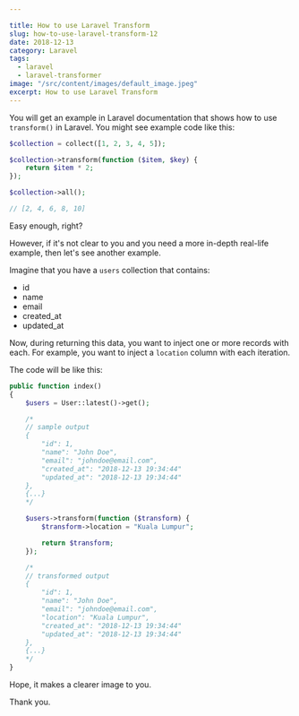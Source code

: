 ```yaml
---

title: How to use Laravel Transform
slug: how-to-use-laravel-transform-12
date: 2018-12-13
category: Laravel
tags:
  - laravel
  - laravel-transformer
image: "/src/content/images/default_image.jpeg"
excerpt: How to use Laravel Transform
---
```


You will get an example in Laravel documentation that shows how to use `transform()` in Laravel. You might see example code like this:

```php
$collection = collect([1, 2, 3, 4, 5]);

$collection->transform(function ($item, $key) {
    return $item * 2;
});

$collection->all();

// [2, 4, 6, 8, 10]
```

Easy enough, right?

However, if it's not clear to you and you need a more in-depth real-life example, then let's see another example.

Imagine that you have a `users` collection that contains:

- id
- name
- email
- created_at
- updated_at

Now, during returning this data, you want to inject one or more records with each. For example, you want to inject a `location` column with each iteration.

The code will be like this:

```php
public function index()
{
    $users = User::latest()->get();

    /*
    // sample output
    {
        "id": 1,
        "name": "John Doe",
        "email": "johndoe@email.com",
        "created_at": "2018-12-13 19:34:44"
        "updated_at": "2018-12-13 19:34:44"
    },
    {...}
    */

    $users->transform(function ($transform) {
        $transform->location = "Kuala Lumpur";

        return $transform;
    });

    /*
    // transformed output
    {
        "id": 1,
        "name": "John Doe",
        "email": "johndoe@email.com",
        "location": "Kuala Lumpur",
        "created_at": "2018-12-13 19:34:44"
        "updated_at": "2018-12-13 19:34:44"
    },
    {...}
    */
}
```

Hope, it makes a clearer image to you.

Thank you.
